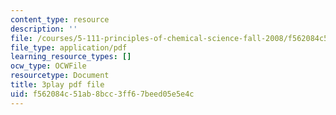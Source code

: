 ```yaml
---
content_type: resource
description: ''
file: /courses/5-111-principles-of-chemical-science-fall-2008/f562084c51ab8bcc3ff67beed05e5e4c_-c-X8zk0ywo.pdf
file_type: application/pdf
learning_resource_types: []
ocw_type: OCWFile
resourcetype: Document
title: 3play pdf file
uid: f562084c-51ab-8bcc-3ff6-7beed05e5e4c
---
```

